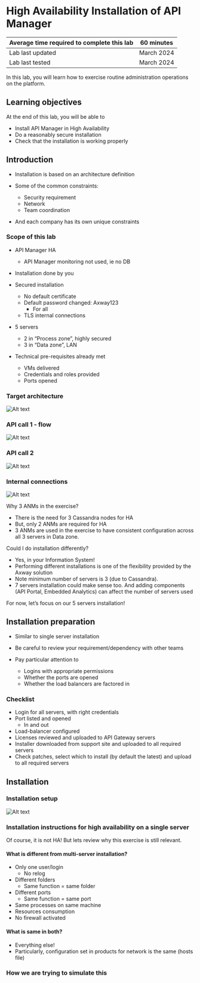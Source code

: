 # High Availability Installation of API Manager

| Average time required to complete this lab | 60 minutes |
| ---- | ---- |
| Lab last updated | March 2024 |
| Lab last tested | March 2024 |

In this lab, you will learn how to exercise routine administration operations on the platform.




## Learning objectives

At the end of this lab, you will be able to 
* Install API Manager in High Availability
* Do a reasonably secure installation
* Check that the installation is working properly

## Introduction

* Installation is based on an architecture definition

* Some of the common constraints:
    * Security requirement
    * Network
    * Team coordination

* And each company has its own unique constraints

### Scope of this lab

* API Manager HA
    * API Manager monitoring not used, ie no DB

* Installation done by you

* Secured installation
    * No default certificate
    * Default password changed: Axway123
        * For all
    * TLS internal connections

* 5 servers
    * 2 in “Process zone”, highly secured
    * 3 in “Data zone”, LAN

* Technical pre-requisites already met
    * VMs delivered
    * Credentials and roles provided
    * Ports opened

### Target architecture

![Alt text](images/image01.png)

### API call 1 - flow

![Alt text](images/image02.png)

### API call 2

![Alt text](images/image03.png)

### Internal connections

![Alt text](images/image04.png)

Why 3 ANMs in the exercise?

* There is the need for 3 Cassandra nodes for HA
* But, only 2 ANMs are required for HA
* 3 ANMs are used in the exercise to have consistent configuration across all 3 servers in Data zone.

Could I do installation differently?

* Yes, in your Information System! 
* Performing different installations is one of the flexibility provided by the Axway solution
* Note minimum number of servers is 3 (due to Cassandra). 
* 7 servers installation could make sense too. And adding components (API Portal, Embedded Analytics) can affect the number of servers used


For now, let’s focus on our 5 servers installation!

## Installation preparation

* Similar to single server installation

* Be careful to review your requirement/dependency with other teams

* Pay particular attention to 
    * Logins with appropriate permissions
    * Whether the ports are opened
    * Whether the load balancers are factored in

### Checklist

* Login for all servers, with right credentials  
* Port listed and opened  
    * In and out  
* Load-balancer configured
* Licenses reviewed and uploaded to API Gateway servers
* Installer downloaded from support site and uploaded to all required servers
* Check patches, select which to install (by default the latest) and upload to all required servers 


## Installation

### Installation setup

![Alt text](images/image05.png)

### Installation instructions for high availability on a single server

Of course, it is not HA! But lets review why this exercise is still relevant.

#### What is different from multi-server installation?

* Only one user/login
    * No relog
* Different folders
    * Same function = same folder
* Different ports
    * Same function = same port
* Same processes on same machine
* Resources consumption
* No firewall activated



#### What is same in both?

* Everything else!
* Particularly, configuration set in products for network is the same (hosts file)


### How we are trying to simulate this 





